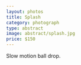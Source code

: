 ```yaml
---
layout: photos
title: Splash
category: photograph
type: abstract
image: abstract/splash.jpg
price: $150
---
```


Slow motion ball drop.